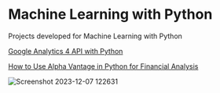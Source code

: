 # Machine Learning with Python
Projects developed for Machine Learning with Python

<a href="https://www.impesud.it/google-analytics-4-api-with-python/">Google Analytics 4 API with Python</a>

<a href="https://www.impesud.it/how-to-use-alpha-vantage-in-python-for-financial-analysis/">How to Use Alpha Vantage in Python for Financial Analysis</a>

![Screenshot 2023-12-07 122631](https://github.com/Impesud/machine-learning-with-python/assets/1665536/6547223d-a763-4dda-a5f0-54fe23d53c18)
